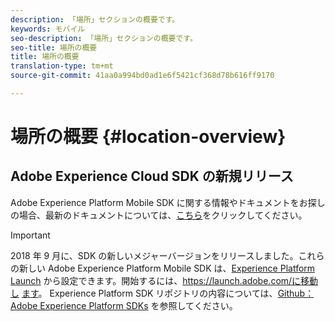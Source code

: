 ```yaml
---
description: 「場所」セクションの概要です。
keywords: モバイル
seo-description: 「場所」セクションの概要です。
seo-title: 場所の概要
title: 場所の概要
translation-type: tm+mt
source-git-commit: 41aa0a994bd0ad1e6f5421cf368d78b616ff9170

---
```



# 場所の概要 {#location-overview}

## Adobe Experience Cloud SDK の新規リリース

Adobe Experience Platform Mobile SDK に関する情報やドキュメントをお探しの場合、最新のドキュメントについては、[こちら](https://aep-sdks.gitbook.io/docs/)をクリックしてください。

>[!IMPORTANT]
>
>2018 年 9 月に、SDK の新しいメジャーバージョンをリリースしました。これらの新しい Adobe Experience Platform Mobile SDK は、[Experience Platform Launch](https://www.adobe.com/experience-platform/launch.html) から設定できます。開始するには、https://launch.adobe.com/に移動し [ます](https://launch.adobe.com/)。 Experience Platform SDK リポジトリの内容については、[Github：Adobe Experience Platform SDKs](https://github.com/Adobe-Marketing-Cloud/acp-sdks) を参照してください。
